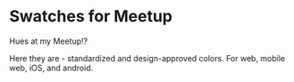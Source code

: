 # Swatches for Meetup

Hues at my Meetup!? 

Here they are - standardized and design-approved colors. For web, mobile web, iOS, and android.
